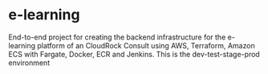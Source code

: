 # e-learning
End-to-end project for creating the backend infrastructure for the e-learning platform of an CloudRock Consult using AWS, Terraform, Amazon ECS with Fargate, Docker, ECR and Jenkins. This is the dev-test-stage-prod environment

